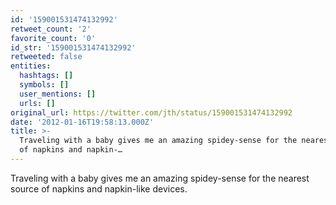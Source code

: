 ```yaml
---
id: '159001531474132992'
retweet_count: '2'
favorite_count: '0'
id_str: '159001531474132992'
retweeted: false
entities:
  hashtags: []
  symbols: []
  user_mentions: []
  urls: []
original_url: https://twitter.com/jth/status/159001531474132992
date: '2012-01-16T19:58:13.000Z'
title: >-
  Traveling with a baby gives me an amazing spidey-sense for the nearest source
  of napkins and napkin-…
---
```


Traveling with a baby gives me an amazing spidey-sense for the nearest source of napkins and napkin-like devices.
